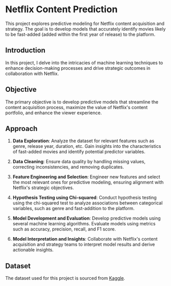 # Netflix Content Prediction

This project explores predictive modeling for Netflix content acquisition and strategy. The goal is to develop models that accurately identify movies likely to be fast-added (added within the first year of release) to the platform.

## Introduction

In this project, I delve into the intricacies of machine learning techniques to enhance decision-making processes and drive strategic outcomes in collaboration with Netflix.

## Objective

The primary objective is to develop predictive models that streamline the content acquisition process, maximize the value of Netflix's content portfolio, and enhance the viewer experience.

## Approach

1. **Data Exploration**: Analyze the dataset for relevant features such as genre, release year, duration, etc. Gain insights into the characteristics of fast-added movies and identify potential predictor variables.

2. **Data Cleaning**: Ensure data quality by handling missing values, correcting inconsistencies, and removing duplicates.

3. **Feature Engineering and Selection**: Engineer new features and select the most relevant ones for predictive modeling, ensuring alignment with Netflix's strategic objectives.

4. **Hypothesis Testing using Chi-squared**: Conduct hypothesis testing using the chi-squared test to analyze associations between categorical variables, such as genre and fast-addition to the platform.

5. **Model Development and Evaluation**: Develop predictive models using several machine learning algorithms. Evaluate models using metrics such as accuracy, precision, recall, and F1 score.

6. **Model Interpretation and Insights**: Collaborate with Netflix's content acquisition and strategy teams to interpret model results and derive actionable insights.

## Dataset

The dataset used for this project is sourced from [Kaggle](https://www.kaggle.com/datasets/rahulvyasm/netflix-movies-and-tv-shows).

